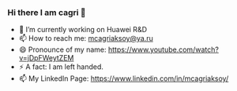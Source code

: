 ### Hi there I am cagri 👋

- 🔭 I’m currently working on Huawei R&D
- 📫 How to reach me: mcagriaksoy@ya.ru
- 😄 Pronounce of my name: https://www.youtube.com/watch?v=jDpFWeytZEM
- ⚡ A fact: I am left handed.
- 📫 My LinkedIn Page: https://www.linkedin.com/in/mcagriaksoy/
